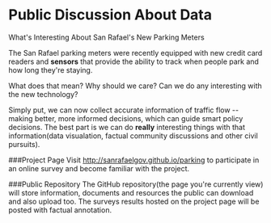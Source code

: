 Public Discussion About Data
=======
What's Interesting About San Rafael's New Parking Meters

The San Rafael parking meters were recently equipped with new credit card readers and **sensors** that provide the ability to track when people park and how long they're staying. 

What does that mean? Why should we care? Can we do any interesting with the new technology?

Simply put, we can now collect accurate information of traffic flow -- making better, more informed decisions, which can guide smart policy decisions. The best part is we can do **really** interesting things with that information(data visualation, factual community discussions and other civil pursuits).  



###Project Page
Visit http://sanrafaelgov.github.io/parking to participate in an online survey and become familiar with the project.


###Public Repository
The GitHub repository(the page you're currently view) will store information, documents and resources the public can download and also upload too. The surveys results hosted on the project page will be posted with factual annotation.
